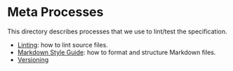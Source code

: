 # Meta Processes

This directory describes processes that we use to lint/test the specification.

- [Linting](linting.md): how to lint source files.
- [Markdown Style Guide](markdown-style.md): how to format and structure Markdown files.
- [Versioning](versioning.md)
